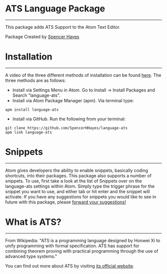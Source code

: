 # ATS Language Package
***
This package adds ATS Support to the Atom Text Editor.

Package Created by [Spencer Hayes](https://www.github.com/SpencerHHayes)
# Installation
***
A video of the three different methods of installation can be found [here](https://www.youtube.com/watch?v=PxVNUA6pVRw). The three methods are as follows:
* Install via Settings Menu in Atom. Go to Install -> Install Packages and Search "language-ats".
* Install via Atom Package Manager (apm). Via terminal type:
```
apm install language-ats
```

* Install via GitHub. Run the following from your terminal:
```
git clone https://github.com/SpencerHHayes/language-ats
apm link language-ats
```

# Snippets
***
Atom gives developers the ability to enable snippets, basically coding shortcuts, into their packages. This package also supports a number of snippets. To use, first take a look at the list of Snippets over on the language-ats settings within Atom. Simply type the trigger phrase for the snippet you want to use, and either tab or hit enter and the snippet will activate. If you have any suggestions for snippets you would like to see in future with this package, please [forward your suggestions!](https://github.com/SpencerHHayes/language-ats/issues/new)

# What is ATS?
***
From Wikipedia: "ATS is a programming language designed by Honwei Xi to unify programming with formal specification. ATS has support for combining theorem proving with practical programming through the use of advanced type systems."

You can find out more about ATS by visiting [its official website](http://www.ats-lang.org/).
